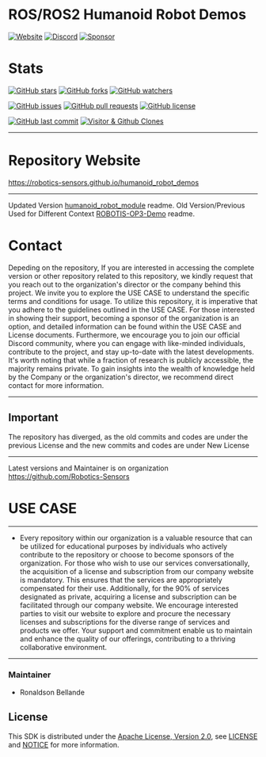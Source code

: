 # ROS/ROS2 Humanoid Robot Demos

[![Website](https://img.shields.io/badge/Visit%20our-Website-0099cc?style=for-the-badge)](https://robotics-sensors.github.io)
[![Discord](https://img.shields.io/badge/Join%20our-Discord-7289DA?logo=discord&style=for-the-badge)](https://discord.gg/Yc72nd4w)
[![Sponsor](https://img.shields.io/badge/Sponsor-Robotics%20Sensors%20Research-red?style=for-the-badge&logo=github)](https://github.com/sponsors/Robotics-Sensors)

# Stats
[![GitHub stars](https://img.shields.io/github/stars/Robotics-Sensors/humanoid_robot_demos.svg?style=social)](https://github.com/Robotics-Sensors/humanoid_robot_demos/stargazers)
[![GitHub forks](https://img.shields.io/github/forks/Robotics-Sensors/humanoid_robot_demos.svg?style=social)](https://github.com/Robotics-Sensors/humanoid_robot_demos/network)
[![GitHub watchers](https://img.shields.io/github/watchers/Robotics-Sensors/humanoid_robot_demos.svg?style=social)](https://github.com/Robotics-Sensors/humanoid_robot_demos/watchers)

[![GitHub issues](https://img.shields.io/github/issues/Robotics-Sensors/humanoid_robot_demos.svg)](https://github.com/Robotics-Sensors/humanoid_robot_demos/issues)
[![GitHub pull requests](https://img.shields.io/github/issues-pr/Robotics-Sensors/humanoid_robot_demos.svg)](https://github.com/Robotics-Sensors/humanoid_robot_demos/pulls)
[![GitHub license](https://img.shields.io/github/license/Robotics-Sensors/humanoid_robot_demos.svg)](https://github.com/Robotics-Sensors/humanoid_robot_demos/blob/main/LICENSE)

[![GitHub last commit](https://img.shields.io/github/last-commit/Robotics-Sensors/humanoid_robot_demos.svg)](https://github.com/Robotics-Sensors/humanoid_robot_demos/commits)
[![Visitor & Github Clones](https://img.shields.io/badge/dynamic/json?color=2e8b57&label=Visitor%20%26%20GitHub%20Clones&query=$.count&url=https://api.github.com/repos/Robotics-Sensors/humanoid_robot_demos/traffic)](https://github.com/Robotics-Sensors/humanoid_robot_demos)


--------------------------------------------------------------------------------------------------------
# Repository Website
https://robotics-sensors.github.io/humanoid_robot_demos

--------------------------------------------------------------------------------------------------------
Updated Version [humanoid_robot_module](https://github.com/Robotics-Sensors/humanoid_robot_demos) readme.
Old Version/Previous Used for Different Context [ROBOTIS-OP3-Demo](https://github.com/ROBOTIS-GIT/ROBOTIS-OP3-Demo) readme.

# Contact
Depeding on the repository, If you are interested in accessing the complete version or other repository related to this repository, we kindly request that you reach out to the organization's director or the company behind this project. We invite you to explore the USE CASE to understand the specific terms and conditions for usage. To utilize this repository, it is imperative that you adhere to the guidelines outlined in the USE CASE. For those interested in showing their support, becoming a sponsor of the organization is an option, and detailed information can be found within the USE CASE and License documents. Furthermore, we encourage you to join our official Discord community, where you can engage with like-minded individuals, contribute to the project, and stay up-to-date with the latest developments. It's worth noting that while a fraction of research is publicly accessible, the majority remains private. To gain insights into the wealth of knowledge held by the Company or the organization's director, we recommend direct contact for more information.

--------------------------------------------------------------------------------------------------------
## Important
The repository has diverged, as the old commits and codes are under the previous License and
the new commits and codes are under New License

--------------------------------------------------------------------------------------------------------
Latest versions and Maintainer is on organization https://github.com/Robotics-Sensors


# USE CASE
--------------------------------------------------------------------------------------------------------
* Every repository within our organization is a valuable resource that can be utilized for educational purposes by individuals who actively contribute to the repository or choose to become sponsors of the organization. For those who wish to use our services conversationally, the acquisition of a license and subscription from our company website is mandatory. This ensures that the services are appropriately compensated for their use. Additionally, for the 90% of services designated as private, acquiring a license and subscription can be facilitated through our company website. We encourage interested parties to visit our website to explore and procure the necessary licenses and subscriptions for the diverse range of services and products we offer. Your support and commitment enable us to maintain and enhance the quality of our offerings, contributing to a thriving collaborative environment.
--------------------------------------------------------------------------------------------------------

### Maintainer
* Ronaldson Bellande

## License
This SDK is distributed under the [Apache License, Version 2.0](https://www.apache.org/licenses/LICENSE-2.0), see [LICENSE](https://github.com/Robotics-Sensors/humanoid_robot_demos/blob/main/LICENSE) and [NOTICE](https://github.com/Robotics-Sensors/humanoid_robot_demos/blob/main/LICENSE) for more information.
